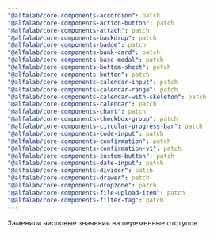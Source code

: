 ```yaml
---
"@alfalab/core-components-accordion": patch
"@alfalab/core-components-action-button": patch
"@alfalab/core-components-attach": patch
"@alfalab/core-components-backdrop": patch
"@alfalab/core-components-badge": patch
"@alfalab/core-components-bank-card": patch
"@alfalab/core-components-base-modal": patch
"@alfalab/core-components-bottom-sheet": patch
"@alfalab/core-components-button": patch
"@alfalab/core-components-calendar-input": patch
"@alfalab/core-components-calendar-range": patch
"@alfalab/core-components-calendar-with-skeleton": patch
"@alfalab/core-components-calendar": patch
"@alfalab/core-components-chart": patch
"@alfalab/core-components-checkbox-group": patch
"@alfalab/core-components-circular-progress-bar": patch
"@alfalab/core-components-code-input": patch
"@alfalab/core-components-confirmation": patch
"@alfalab/core-components-confirmation-v1": patch
"@alfalab/core-components-custom-button": patch
"@alfalab/core-components-date-input": patch
"@alfalab/core-components-divider": patch
"@alfalab/core-components-drawer": patch
"@alfalab/core-components-dropzone": patch
"@alfalab/core-components-file-upload-item": patch
"@alfalab/core-components-filter-tag": patch
---
```


Заменили числовые значения на переменные отступов
